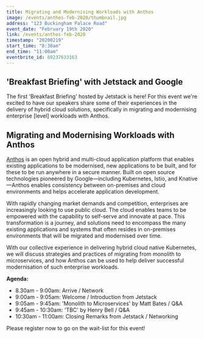 ```yaml
---
title: Migrating and Modernising Workloads with Anthos
image: /events/anthos-feb-2020/thumbnail.jpg
address: "123 Buckingham Palace Road"
event_date: "February 19th 2020"
link: /events/anthos-feb-2020
timestamp: "20200219"
start_time: "8:30am"
end_time: "11:00am"
eventbrite_id: 89237633163
---
```


## 'Breakfast Briefing' with Jetstack and Google

The first 'Breakfast Briefing' hosted by Jetstack is here! For this event we're
excited to have our speakers share some of their experiences in the delivery of
hybrid cloud solutions, specifically in migrating and modernising enterprise
[level] workloads with Anthos.

## Migrating and Modernising Workloads with Anthos

[Anthos](https://cloud.google.com/anthos/) is an open hybrid and multi-cloud
application platform that enables existing applications to be modernised, new
applications to be built, and for these to be run anywhere in a secure manner.
Built on open source technologies pioneered by Google—including Kubernetes,
Istio, and Knative—Anthos enables consistency between on-premises and cloud
environments and helps accelerate application development.

With rapidly changing market demands and competition, enterprises are
increasingly looking to use public cloud. The cloud enables teams to be
empowered with the capability to self-serve and innovate at pace. This
transformation is a journey, and solutions need to encompass the many existing
applications and systems that often resides in on-premises environments that
will be migrated and modernised over time.

With our collective experience in delivering hybrid cloud native Kubernetes, we
will discuss strategies and practices of migrating from monolith to
microservices, and how Anthos can be used to help deliver successful
modernisation of such enterprise workloads.

**Agenda:**

* 8.30am - 9:00am: Arrive / Network
* 9:00am - 9:05am: Welcome / Introduction from Jetstack
* 9:05am - 9:45am: 'Monolith to Microservices' by Matt Bates / Q&A
* 9:45am - 10:30am: 'TBC' by Henry Bell / Q&A
* 10:30am - 11:00am: Closing Remarks from Jetstack / Networking

Please register now to go on the wait-list for this event!
